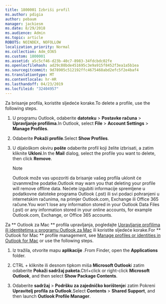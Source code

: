 ```yaml
---
title: 1800001 Izbriši profil
ms.author: pdigia
author: pebaum
manager: jackiesm
ms.date: 8/29/2018
ms.audience: Admin
ms.topic: article
ROBOTS: NOINDEX, NOFOLLOW
localization_priority: Normal
ms.collection: Adm_O365
ms.custom: 1800001
ms.assetid: a5c5cf46-d23b-40c7-8983-34fdcbdc02fe
ms.openlocfilehash: ad29c88bde451695c3e9a915f8452f3ea1a5b1ea
ms.sourcegitcommit: 9d78905c512192ffc4675468abd2efc5f2e4baf4
ms.translationtype: MT
ms.contentlocale: hr-HR
ms.lasthandoff: 04/23/2019
ms.locfileid: "32404957"
---
```

<span data-ttu-id="b1bdf-102">Za brisanje profila, koristite sljedeće korake.</span><span class="sxs-lookup"><span data-stu-id="b1bdf-102">To delete a profile, use the following steps.</span></span>
  
1. <span data-ttu-id="b1bdf-103">U programu Outlook, odaberite **datoteku** \> **Postavke računa** \> **Upravljanje profilima**.</span><span class="sxs-lookup"><span data-stu-id="b1bdf-103">In Outlook, select **File** \> **Account Settings** \> **Manage Profiles**.</span></span>
    
2. <span data-ttu-id="b1bdf-104">Odaberite **Pokaži profile**.</span><span class="sxs-lookup"><span data-stu-id="b1bdf-104">Select **Show Profiles**.</span></span>
    
3. <span data-ttu-id="b1bdf-105">U dijaloškom okviru **pošte** odaberite profil koji želite izbrisati, a zatim kliknite **Ukloni**.</span><span class="sxs-lookup"><span data-stu-id="b1bdf-105">In the **Mail** dialog, select the profile you want to delete, then click **Remove**.</span></span>
    
    > [!NOTE]
    > <span data-ttu-id="b1bdf-106">Outlook može vas upozoriti da brisanje vašeg profila uklonit će izvanmrežne podatke.</span><span class="sxs-lookup"><span data-stu-id="b1bdf-106">Outlook may warn you that deleting your profile will remove offline data.</span></span> <span data-ttu-id="b1bdf-107">Nećete izgubiti informacije spremljene u podatkovne datoteke programa Outlook (.pst) ili svi podaci pohranjeni u internetskim računima, na primjer Outlook.com, Exchange ili Office 365 račune.</span><span class="sxs-lookup"><span data-stu-id="b1bdf-107">You won't lose any information stored in your Outlook Data Files (.pst) or any information stored in your online accounts, for example Outlook.com, Exchange, or Office 365 accounts.</span></span> 
  
<span data-ttu-id="b1bdf-108">Za \*\* Outlook za Mac \*\* profila upravljanja, pogledajte [Upravljanje profilima ili identitetima u programu Outlook za Mac](https://support.office.com/article/fed2a955-74df-4a24-bef6-78a426958c4c.aspx) ili koristite sljedeće korake.</span><span class="sxs-lookup"><span data-stu-id="b1bdf-108">For \*\* Outlook for Mac \*\* profile management, see [Manage profiles or identities in Outlook for Mac](https://support.office.com/article/fed2a955-74df-4a24-bef6-78a426958c4c.aspx) or use the following steps.</span></span> 
  
1. <span data-ttu-id="b1bdf-109">Iz tražila, otvorite mapu **aplikacije** .</span><span class="sxs-lookup"><span data-stu-id="b1bdf-109">From Finder, open the **Applications** folder.</span></span> 
    
2. <span data-ttu-id="b1bdf-110">CTRL + kliknite ili desnom tipkom miša **Microsoft Outlook**i zatim odaberite **Pokaži sadržaj paketa**.</span><span class="sxs-lookup"><span data-stu-id="b1bdf-110">Ctrl+click or right-click **Microsoft Outlook**, and then select **Show Package Contents**.</span></span>
    
3. <span data-ttu-id="b1bdf-111">Odaberite **sadržaj** \> **Podršku za zajedničko korištenje**i zatim Pokreni **Upravitelj profila za Outlook**.</span><span class="sxs-lookup"><span data-stu-id="b1bdf-111">Select **Contents** \> **Shared Support**, and then launch **Outlook Profile Manager**.</span></span>
    

